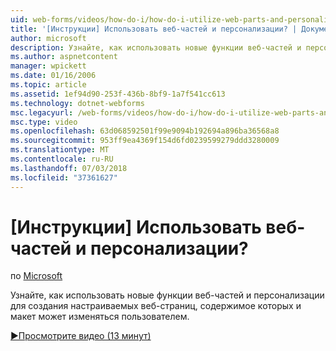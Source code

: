 ```yaml
---
uid: web-forms/videos/how-do-i/how-do-i-utilize-web-parts-and-personalization
title: '[Инструкции] Использовать веб-частей и персонализации? | Документы Майкрософт'
author: microsoft
description: Узнайте, как использовать новые функции веб-частей и персонализации для создания настраиваемых веб-страниц, содержимое которых и макет может изменяться пользователем.
ms.author: aspnetcontent
manager: wpickett
ms.date: 01/16/2006
ms.topic: article
ms.assetid: 1ef94d90-253f-436b-8bf9-1a7f541cc613
ms.technology: dotnet-webforms
msc.legacyurl: /web-forms/videos/how-do-i/how-do-i-utilize-web-parts-and-personalization
msc.type: video
ms.openlocfilehash: 63d068592501f99e9094b192694a896ba36568a8
ms.sourcegitcommit: 953ff9ea4369f154d6fd0239599279ddd3280009
ms.translationtype: MT
ms.contentlocale: ru-RU
ms.lasthandoff: 07/03/2018
ms.locfileid: "37361627"
---
```

<a name="how-do-i-utilize-web-parts-and-personalization"></a>[Инструкции] Использовать веб-частей и персонализации?
====================
по [Microsoft](https://github.com/microsoft)

Узнайте, как использовать новые функции веб-частей и персонализации для создания настраиваемых веб-страниц, содержимое которых и макет может изменяться пользователем.

[&#9654;Просмотрите видео (13 минут)](https://channel9.msdn.com/Blogs/ASP-NET-Site-Videos/how-do-i-utilize-web-parts-and-personalization)
